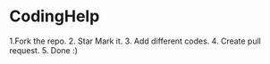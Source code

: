 # CodingHelp
1.Fork the repo.
2. Star Mark it.
3. Add different codes.
4. Create pull request.
5. Done :)
 
